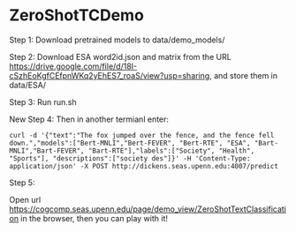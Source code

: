 # ZeroShotTCDemo

Step 1: Download pretrained models to data/demo_models/

Step 2: Download ESA word2id.json and matrix from the URL https://drive.google.com/file/d/18I-cSzhEoKgfCEfpnWKq2yEhES7_roaS/view?usp=sharing, and store them in data/ESA/

Step 3: Run run.sh

New Step 4: Then in another termianl enter:
```
curl -d '{"text":"The fox jumped over the fence, and the fence fell down.","models":["Bert-MNLI","Bert-FEVER", "Bert-RTE", "ESA", "Bart-MNLI","Bart-FEVER", "Bart-RTE"],"labels":["Society", "Health", "Sports"], "descriptions":["society des"]}' -H 'Content-Type: application/json' -X POST http://dickens.seas.upenn.edu:4007/predict
```
Step 5:
 
Open url https://cogcomp.seas.upenn.edu/page/demo_view/ZeroShotTextClassification in the browser, then you can play with it!
